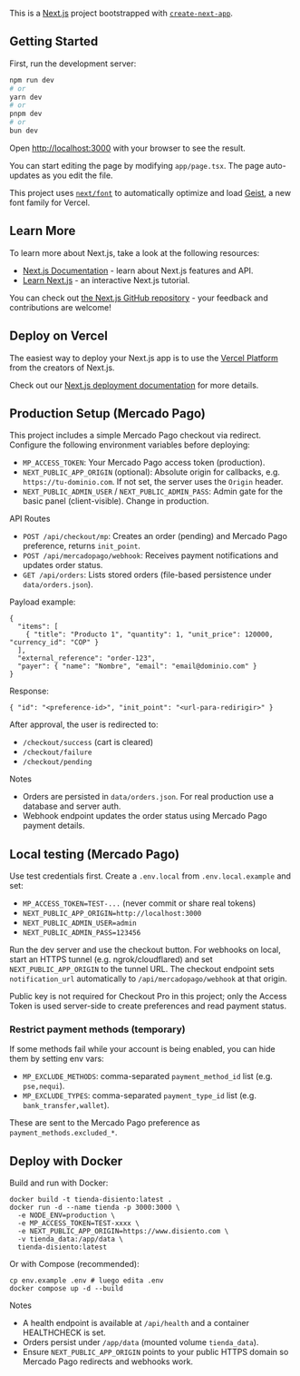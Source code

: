 This is a [Next.js](https://nextjs.org) project bootstrapped with [`create-next-app`](https://nextjs.org/docs/app/api-reference/cli/create-next-app).

## Getting Started

First, run the development server:

```bash
npm run dev
# or
yarn dev
# or
pnpm dev
# or
bun dev
```

Open [http://localhost:3000](http://localhost:3000) with your browser to see the result.

You can start editing the page by modifying `app/page.tsx`. The page auto-updates as you edit the file.

This project uses [`next/font`](https://nextjs.org/docs/app/building-your-application/optimizing/fonts) to automatically optimize and load [Geist](https://vercel.com/font), a new font family for Vercel.

## Learn More

To learn more about Next.js, take a look at the following resources:

- [Next.js Documentation](https://nextjs.org/docs) - learn about Next.js features and API.
- [Learn Next.js](https://nextjs.org/learn) - an interactive Next.js tutorial.

You can check out [the Next.js GitHub repository](https://github.com/vercel/next.js) - your feedback and contributions are welcome!

## Deploy on Vercel

The easiest way to deploy your Next.js app is to use the [Vercel Platform](https://vercel.com/new?utm_medium=default-template&filter=next.js&utm_source=create-next-app&utm_campaign=create-next-app-readme) from the creators of Next.js.

Check out our [Next.js deployment documentation](https://nextjs.org/docs/app/building-your-application/deploying) for more details.

## Production Setup (Mercado Pago)

This project includes a simple Mercado Pago checkout via redirect. Configure the following environment variables before deploying:

- `MP_ACCESS_TOKEN`: Your Mercado Pago access token (production).
- `NEXT_PUBLIC_APP_ORIGIN` (optional): Absolute origin for callbacks, e.g. `https://tu-dominio.com`. If not set, the server uses the `Origin` header.
- `NEXT_PUBLIC_ADMIN_USER` / `NEXT_PUBLIC_ADMIN_PASS`: Admin gate for the basic panel (client-visible). Change in production.

API Routes

- `POST /api/checkout/mp`: Creates an order (pending) and Mercado Pago preference, returns `init_point`.
- `POST /api/mercadopago/webhook`: Receives payment notifications and updates order status.
- `GET /api/orders`: Lists stored orders (file-based persistence under `data/orders.json`).

Payload example:

```
{
  "items": [
    { "title": "Producto 1", "quantity": 1, "unit_price": 120000, "currency_id": "COP" }
  ],
  "external_reference": "order-123",
  "payer": { "name": "Nombre", "email": "email@dominio.com" }
}
```

Response:

```
{ "id": "<preference-id>", "init_point": "<url-para-redirigir>" }
```

After approval, the user is redirected to:

- `/checkout/success` (cart is cleared)
- `/checkout/failure`
- `/checkout/pending`

Notes
- Orders are persisted in `data/orders.json`. For real production use a database and server auth.
- Webhook endpoint updates the order status using Mercado Pago payment details.

## Local testing (Mercado Pago)

Use test credentials first. Create a `.env.local` from `.env.local.example` and set:

- `MP_ACCESS_TOKEN=TEST-...` (never commit or share real tokens)
- `NEXT_PUBLIC_APP_ORIGIN=http://localhost:3000`
- `NEXT_PUBLIC_ADMIN_USER=admin`
- `NEXT_PUBLIC_ADMIN_PASS=123456`

Run the dev server and use the checkout button. For webhooks on local, start an HTTPS tunnel (e.g. ngrok/cloudflared) and set `NEXT_PUBLIC_APP_ORIGIN` to the tunnel URL. The checkout endpoint sets `notification_url` automatically to `/api/mercadopago/webhook` at that origin.

Public key is not required for Checkout Pro in this project; only the Access Token is used server-side to create preferences and read payment status.

### Restrict payment methods (temporary)

If some methods fail while your account is being enabled, you can hide them by setting env vars:

- `MP_EXCLUDE_METHODS`: comma-separated `payment_method_id` list (e.g. `pse,nequi`).
- `MP_EXCLUDE_TYPES`: comma-separated `payment_type_id` list (e.g. `bank_transfer,wallet`).

These are sent to the Mercado Pago preference as `payment_methods.excluded_*`.

## Deploy with Docker

Build and run with Docker:

```
docker build -t tienda-disiento:latest .
docker run -d --name tienda -p 3000:3000 \
  -e NODE_ENV=production \
  -e MP_ACCESS_TOKEN=TEST-xxxx \
  -e NEXT_PUBLIC_APP_ORIGIN=https://www.disiento.com \
  -v tienda_data:/app/data \
  tienda-disiento:latest
```

Or with Compose (recommended):

```
cp env.example .env # luego edita .env
docker compose up -d --build
```

Notes
- A health endpoint is available at `/api/health` and a container HEALTHCHECK is set.
- Orders persist under `/app/data` (mounted volume `tienda_data`).
- Ensure `NEXT_PUBLIC_APP_ORIGIN` points to your public HTTPS domain so Mercado Pago redirects and webhooks work.

